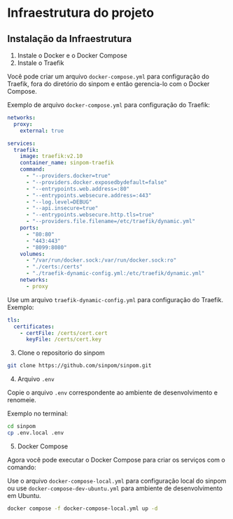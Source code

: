 # Infraestrutura do projeto

## Instalação da Infraestrutura

1. Instale o Docker e o Docker Compose
2. Instale o Traefik

Você pode criar um arquivo `docker-compose.yml` para configuração do Traefik, fora do diretório do sinpom e então gerencia-lo com o Docker Compose.

Exemplo de arquivo `docker-compose.yml` para configuração do Traefik:

```yaml
networks:
  proxy:
    external: true

services:
  traefik:
    image: traefik:v2.10
    container_name: sinpom-traefik
    command:
      - "--providers.docker=true"
      - "--providers.docker.exposedbydefault=false"
      - "--entrypoints.web.address=:80"
      - "--entrypoints.websecure.address=:443"
      - "--log.level=DEBUG"
      - "--api.insecure=true"
      - "--entrypoints.websecure.http.tls=true"
      - "--providers.file.filename=/etc/traefik/dynamic.yml"
    ports:
      - "80:80"
      - "443:443"
      - "8099:8080"
    volumes:
      - "/var/run/docker.sock:/var/run/docker.sock:ro"
      - "./certs:/certs"
      - "./traefik-dynamic-config.yml:/etc/traefik/dynamic.yml"
    networks:
      - proxy
```

Use um arquivo `traefik-dynamic-config.yml` para configuração do Traefik. Exemplo:

```yaml
tls:
  certificates:
    - certFile: /certs/cert.cert
      keyFile: /certs/cert.key
```

3. Clone o repositorio do sinpom

```bash
git clone https://github.com/sinpom/sinpom.git
```

4. Arquivo `.env`

Copie o arquivo `.env` correspondente ao ambiente de desenvolvimento e renomeie.

Exemplo no terminal:

```bash
cd sinpom
cp .env.local .env
```

5. Docker Compose

Agora você pode executar o Docker Compose para criar os serviços com o comando:

Use o arquivo `docker-compose-local.yml` para configuração local do sinpom ou use `docker-compose-dev-ubuntu.yml` para ambiente de desenvolvimento em Ubuntu.

```bash
docker compose -f docker-compose-local.yml up -d
```
